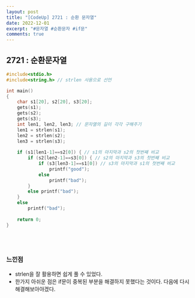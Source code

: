 ```yaml
---
layout: post
title: "[CodeUp] 2721 : 순환 문자열"
date: 2022-12-01
excerpt: "#문자열 #순환문자 #if문"
comments: true
---
```


## 2721 : 순환문자열 <br>

```C
#include<stdio.h>
#include<string.h> // strlen 사용으로 선언

int main() 
{
	char s1[20], s2[20], s3[20];
	gets(s1);
	gets(s2);
	gets(s3);
	int len1, len2, len3; // 문자열의 길이 각각 구해주기
	len1 = strlen(s1);
	len2 = strlen(s2);
	len3 = strlen(s3);
	
	if (s1[len1-1]==s2[0]) { // s1의 마지막과 s2의 첫번째 비교
		if (s2[len2-1]==s3[0]) { // s2의 마지막과 s3의 첫번째 비교
			if (s3[len3-1]==s1[0]) // s3의 마지막과 s1의 첫번째 비교
				printf("good");
			else
				printf("bad");
		}
		else printf("bad");
	}
	else
		printf("bad");
			
    return 0;
}
```
<br>
<br>

### 느낀점 <br>
* strlen을 잘 활용하면 쉽게 풀 수 있었다.
* 한가지 아쉬운 점은 if문이 중복된 부분을 해결하지 못했다는 것이다. 다음에 다시 해결해보아야겠다.
